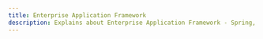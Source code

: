 ```yaml
---
title: Enterprise Application Framework
description: Explains about Enterprise Application Framework - Spring, GEAF, Zachman etc.
---
```

